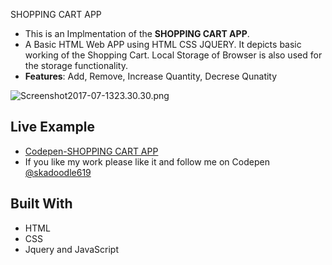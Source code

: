 SHOPPING CART APP

* This is an Implmentation of the **SHOPPING CART APP**.
* A Basic HTML Web APP using HTML CSS  JQUERY. It depicts basic working of the Shopping Cart. Local Storage of Browser is also used    for the storage functionality.
* **Features**: Add, Remove, Increase Quantity, Decrese Qunatity

![Screenshot2017-07-1323.30.30.png](http://i.imgrpost.com/imgr/2017/07/13/Screenshot2017-07-1323.30.30.png)

## Live Example

* [Codepen-SHOPPING CART APP](https://codepen.io/skadoodle619/full/bRpVeB)
* If you like my work please like it and follow me on Codepen [@skadoodle619](https://codepen.io/skadoodle619/)

## Built With

* HTML
* CSS
* Jquery and JavaScript
